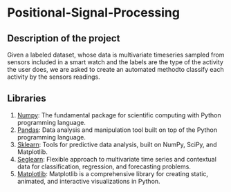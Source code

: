 # Positional-Signal-Processing

## Description of the project
Given a labeled dataset, whose data is multivariate timeseries sampled from sensors included in a smart watch and the labels are the type of the activity the user does, we are asked to create an automated methodto classify each activity by the sensors readings.

## Libraries
1. [Numpy](https://numpy.org/): The fundamental package for scientific computing with Python programming language.
2. [Pandas](https://pandas.pydata.org/): Data analysis and manipulation tool built on top of the Python programming language.
3. [Sklearn](https://scikit-learn.org/stable): Tools for predictive data analysis, built on NumPy, SciPy, and Matplotlib.
4. [Seglearn](https://dmbee.github.io/seglearn/): Flexible approach to multivariate time series and contextual data for classification, regression, and forecasting problems.
5. [Matplotlib](https://matplotlib.org/): Matplotlib is a comprehensive library for creating static, animated, and interactive visualizations in Python.


